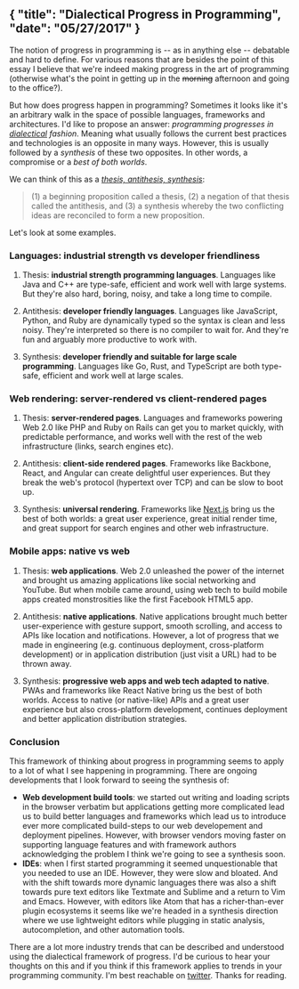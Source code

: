 {
  "title": "Dialectical Progress in Programming",
  "date": "05/27/2017"
}
---

The notion of progress in programming is -- as in anything else -- debatable and
hard to define. For various reasons that are besides the point of this essay I
believe that we're indeed making progress in the art of programming (otherwise
what's the point in getting up in the <s>morning</s> afternoon and going to the
office?).

But how does progress happen in programming? Sometimes it looks like it's an
arbitrary walk in the space of possible languages, frameworks and
architectures. I'd like to propose an answer: _programming progresses
in [dialectical](https://en.wikipedia.org/wiki/Dialectic) fashion_. Meaning what usually follows the current best
practices and technologies is an opposite in many ways. However, this is usually
followed by a _synthesis_ of these two opposites. In other words, a compromise
or a _best of both worlds_.

We can think of this as a [_thesis, antithesis, synthesis_](https://en.wikipedia.org/wiki/Thesis,_antithesis,_synthesis):

>(1) a beginning proposition called a thesis, (2) a negation of that thesis
 called the antithesis, and (3) a synthesis whereby the two conflicting ideas
 are reconciled to form a new proposition.

Let's look at some examples.

### Languages: industrial strength vs developer friendliness

1. Thesis: __industrial strength programming languages__. Languages like Java
and C++ are type-safe, efficient and work well with large systems. But they're
also hard, boring, noisy, and take a long time to compile.

2. Antithesis: __developer friendly languages__. Languages like JavaScript,
Python, and Ruby are dynamically typed so the syntax is clean and less
noisy. They're interpreted so there is no compiler to wait for. And they're fun
and arguably more productive to work with.

3. Synthesis: __developer friendly and suitable for large scale
programming__. Languages like Go, Rust, and TypeScript are both type-safe,
efficient and work well at large scales.

### Web rendering: server-rendered vs client-rendered pages

1. Thesis: __server-rendered pages__. Languages and frameworks powering Web 2.0
like PHP and Ruby on Rails can get you to market quickly, with predictable
performance, and works well with the rest of the web infrastructure (links,
search engines etc).

2. Antithesis: __client-side rendered pages__. Frameworks like Backbone, React,
and Angular can create delightful user experiences. But they break the web's
protocol (hypertext over TCP) and can be slow to boot up.

3. Synthesis: __universal rendering__. Frameworks like [Next.js](https://github.com/zeit/next.js/) bring us the best
of both worlds: a great user experience, great initial render time, and great
support for search engines and other web infrastructure.

### Mobile apps: native vs web

1. Thesis: __web applications__. Web 2.0 unleashed the power of the internet and
brought us amazing applications like social networking and YouTube. But
when mobile came around, using web tech to build mobile apps created monstrosities
like the first Facebook HTML5 app.

2. Antithesis: __native applications__. Native applications brought much better
user-experience with gesture support, smooth scrolling, and access to APIs
like location and notifications. However, a lot of progress that we made in
engineering (e.g. continuous deployment, cross-platform development) or in application distribution (just
visit a URL) had to be thrown away.

3. Synthesis: __progressive web apps and web tech adapted to native__. PWAs
and frameworks like React Native bring us the best of both worlds. Access to
native (or native-like) APIs and a great user experience but also cross-platform
development, continues deployment and better application distribution
strategies.

### Conclusion

This framework of thinking about progress in programming seems to apply to a lot
of what I see happening in programming. There are ongoing developments that I
look forward to seeing the synthesis of:

- __Web development build tools__: we started out writing and loading scripts
  in the browser verbatim but applications getting more complicated lead
  us to build better languages and frameworks which lead us to
  introduce ever more complicated build-steps to our web developement and
  deployment pipelines. However, with browser vendors moving faster on supporting
  language features and with framework authors acknowledging the problem I think
  we're going to see a synthesis soon.
- __IDEs__: when I first started programming it seemed unquestionable that you
  needed to use an IDE. However, they were slow and bloated. And with the shift
  towards more dynamic languages there was also a shift towards pure text
  editors like Textmate and Sublime and a return to Vim and Emacs. However,
  with editors like Atom that has a richer-than-ever plugin ecosystems it seems
  like we're headed in a synthesis direction where we use lightweight editors
  while plugging in static analysis, autocompletion, and other automation tools.

There are a lot more industry trends that can be described and understood using
the dialectical framework of progress. I'd be curious to hear your thoughts
on this and if you think if this framework applies to trends in your programming
community. I'm best reachable on [twitter](https://twitter.com/amasad). Thanks for reading.
